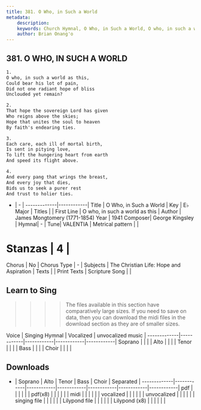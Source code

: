 ```yaml
---
title: 381. O Who, in Such a World
metadata:
    description: 
    keywords: Church Hymnal, O Who, in Such a World, O who, in such a world as this, 
    author: Brian Onang'o
---
```



## 381. O WHO, IN SUCH A WORLD

```txt
1.
O who, in such a world as this, 
Could bear his lot of pain, 
Did not one radiant hope of bliss 
Unclouded yet remain? 

2.
That hope the sovereign Lord has given 
Who reigns above the skies; 
Hope that unites the soul to heaven 
By faith's endearing ties. 

3.
Each care, each ill of mortal birth, 
Is sent in pitying love, 
To lift the hungering heart from earth 
And speed its flight above. 

4.
And every pang that wrings the breast, 
And every joy that dies, 
Bids us to seek a purer rest 
And trust to holier ties.
```

- |   -  |
-------------|------------|
Title | O Who, in Such a World |
Key | E♭ Major |
Titles |  |
First Line | O who, in such a world as this |
Author | James Mongtomery (1771-1854)
Year | 1941
Composer| George Kingsley |
Hymnal|  - |
Tune| VALENTIA |
Metrical pattern | |
# Stanzas | 4 |
Chorus | No |
Chorus Type | - |
Subjects | The Christian Life: Hope and Aspiration |
Texts |  |
Print Texts | 
Scripture Song |  |
  
## Learn to Sing

>>>> The files available in this section have comparatively large sizes. If you need to save on data, then you can download the midi files in the download section as they are of smaller sizes.

Voice |  Singing Hymnal | Vocalized | unvocalized music |
-------------|------------|------------|------------|------------|
Soprano | | | |
Alto | | | |
Tenor | | | |
Bass | | | |
Choir | | | |

## Downloads

- |  Soprano | Alto | Tenor | Bass | Choir | Separated |
-------------|------------|------------|------------|------------|------------|------------|
pdf | | | | | |
pdf(x8) | | | | | |
midi | | | | | |
vocalized | | | | | |
unvocalized | | | | | |
singing file | | | | | |
Lilypond file | | | | | |
Lilypond (x8) | | | | | |
  